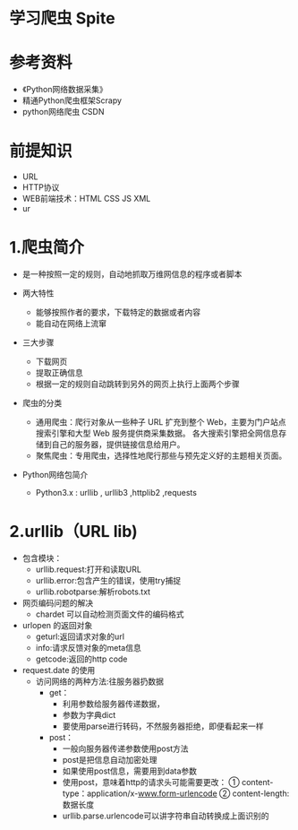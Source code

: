 

# 学习爬虫 Spite

# 参考资料
 - 《Python网络数据采集》
 - 精通Python爬虫框架Scrapy
 - python网络爬虫 CSDN

# 前提知识
 - URL
 - HTTP协议
 - WEB前端技术：HTML CSS JS XML
 - ur

# 1.爬虫简介
- 是一种按照一定的规则，自动地抓取万维网信息的程序或者脚本
- 两大特性
    - 能够按照作者的要求，下载特定的数据或者内容
    - 能自动在网络上流窜 
- 三大步骤
    - 下载网页
    - 提取正确信息
    - 根据一定的规则自动跳转到另外的网页上执行上面两个步骤
- 爬虫的分类
    - 通用爬虫：爬行对象从一些种子 URL 扩充到整个 Web，主要为门户站点搜索引擎和大型 Web 服务提供商采集数据。
              各大搜索引擎把全网信息存储到自己的服务器，提供链接信息给用户。
    - 聚焦爬虫：专用爬虫，选择性地爬行那些与预先定义好的主题相关页面。
- Python网络包简介

    - Python3.x : urllib , urllib3 ,httplib2 ,requests
    
# 2.urllib（URL lib)
- 包含模块：
  - urllib.request:打开和读取URL
  - urllib.error:包含产生的错误，使用try捕捉
  - urllib.robotparse:解析robots.txt
- 网页编码问题的解决
  - chardet 可以自动检测页面文件的编码格式
- urlopen 的返回对象
  - geturl:返回请求对象的url
  - info:请求反馈对象的meta信息
  - getcode:返回的http code
- request.date 的使用
  - 访问网络的两种方法:往服务器扔数据
    - get：
       - 利用参数给服务器传递数据，
       - 参数为字典dict
       - 要使用parse进行转码，不然服务器拒绝，即便看起来一样
    - post：
       - 一般向服务器传递参数使用post方法
       - post是把信息自动加密处理
       - 如果使用post信息，需要用到data参数
       - 使用post，意味着http的请求头可能需要更改：
          ① content-type：application/x-www.form-urlencode
          ② content-length:数据长度
       - urllib.parse.urlencode可以讲字符串自动转换成上面识别的
